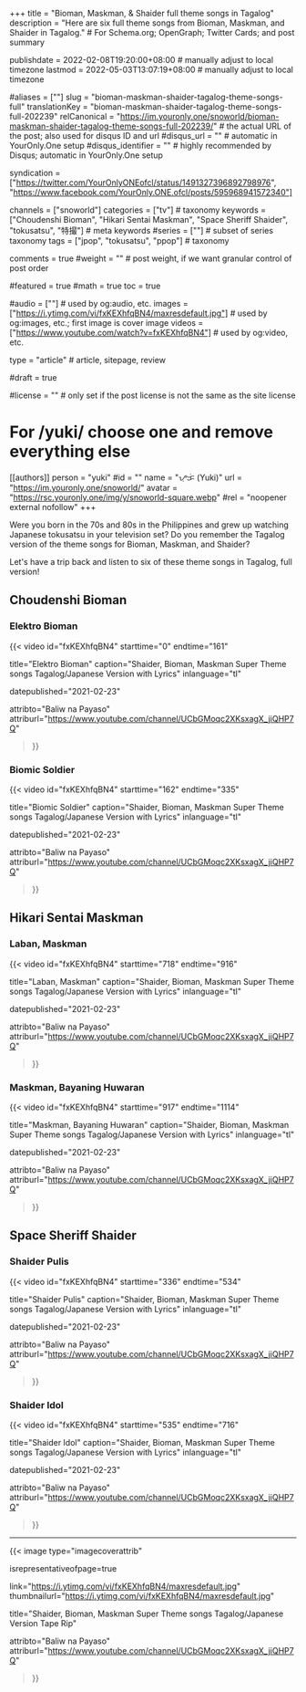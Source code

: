 +++
title = "Bioman, Maskman, & Shaider full theme songs in Tagalog"
description = "Here are six full theme songs from Bioman, Maskman, and Shaider in Tagalog."                                                    # For Schema.org; OpenGraph; Twitter Cards; and post summary

publishdate = 2022-02-08T19:20:00+08:00                                        # manually adjust to local timezone
lastmod = 2022-05-03T13:07:19+08:00                                     # manually adjust to local timezone

#aliases = [""]
slug = "bioman-maskman-shaider-tagalog-theme-songs-full"
translationKey = "bioman-maskman-shaider-tagalog-theme-songs-full-202239"
relCanonical = "https://im.youronly.one/snoworld/bioman-maskman-shaider-tagalog-theme-songs-full-202239/"                                                   # the actual URL of the post; also used for disqus ID and url
#disqus_url = ""                                                    # automatic in YourOnly.One setup
#disqus_identifier = ""                                             # highly recommended by Disqus; automatic in YourOnly.One setup

syndication = ["https://twitter.com/YourOnlyONEofcl/status/1491327396892798976", "https://www.facebook.com/YourOnly.ONE.ofcl/posts/595968941572340"]

channels = ["snoworld"]
categories = ["tv"]                                                   # taxonomy
keywords = ["Choudenshi Bioman", "Hikari Sentai Maskman", "Space Sheriff Shaider", "tokusatsu", "特撮"]                                                     # meta keywords
#series = [""]                                                       # subset of series taxonomy
tags = ["jpop", "tokusatsu", "ppop"]                                                         # taxonomy

comments = true
#weight = ""                                                        # post weight, if we want granular control of post order

#featured = true
#math = true
toc = true

#audio = [""]                                                        # used by og:audio, etc.
images = ["https://i.ytimg.com/vi/fxKEXhfqBN4/maxresdefault.jpg"]                                                       # used by og:images, etc.; first image is cover image
videos = ["https://www.youtube.com/watch?v=fxKEXhfqBN4"]                                                       # used by og:video, etc.

type = "article"                                                           # article, sitepage, review

#draft = true

#license = ""                                                       # only set if the post license is not the same as the site license

# For /yuki/ choose one and remove everything else
[[authors]]
  person = "yuki"
  #id = ""
  name = "ᜌᜓᜃᜒ (Yuki)"
  url = "https://im.youronly.one/snoworld/"
  avatar = "https://rsc.youronly.one/img/y/snoworld-square.webp"
  #rel = "noopener external nofollow"
+++

Were you born in the 70s and 80s in the Philippines and grew up watching Japanese tokusatsu in your television set? Do you remember the Tagalog version of the theme songs for Bioman, Maskman, and Shaider?

Let's have a trip back and listen to six of these theme songs in Tagalog, full version!

<!--more-->

## Choudenshi Bioman

### Elektro Bioman

{{< video
  id="fxKEXhfqBN4"
  starttime="0"
  endtime="161"

  title="Elektro Bioman"
  caption="Shaider, Bioman, Maskman Super Theme songs Tagalog/Japanese Version with Lyrics"
  inlanguage="tl"

  datepublished="2021-02-23"

  attribto="Baliw na Payaso"
  attriburl="https://www.youtube.com/channel/UCbGMoqc2XKsxagX_jiQHP7Q"
>}}

### Biomic Soldier

{{< video
  id="fxKEXhfqBN4"
  starttime="162"
  endtime="335"

  title="Biomic Soldier"
  caption="Shaider, Bioman, Maskman Super Theme songs Tagalog/Japanese Version with Lyrics"
  inlanguage="tl"

  datepublished="2021-02-23"

  attribto="Baliw na Payaso"
  attriburl="https://www.youtube.com/channel/UCbGMoqc2XKsxagX_jiQHP7Q"
>}}

## Hikari Sentai Maskman

### Laban, Maskman

{{< video
  id="fxKEXhfqBN4"
  starttime="718"
  endtime="916"

  title="Laban, Maskman"
  caption="Shaider, Bioman, Maskman Super Theme songs Tagalog/Japanese Version with Lyrics"
  inlanguage="tl"

  datepublished="2021-02-23"

  attribto="Baliw na Payaso"
  attriburl="https://www.youtube.com/channel/UCbGMoqc2XKsxagX_jiQHP7Q"
>}}

### Maskman, Bayaning Huwaran

{{< video
  id="fxKEXhfqBN4"
  starttime="917"
  endtime="1114"

  title="Maskman, Bayaning Huwaran"
  caption="Shaider, Bioman, Maskman Super Theme songs Tagalog/Japanese Version with Lyrics"
  inlanguage="tl"

  datepublished="2021-02-23"

  attribto="Baliw na Payaso"
  attriburl="https://www.youtube.com/channel/UCbGMoqc2XKsxagX_jiQHP7Q"
>}}

## Space Sheriff Shaider

### Shaider Pulis

{{< video
  id="fxKEXhfqBN4"
  starttime="336"
  endtime="534"

  title="Shaider Pulis"
  caption="Shaider, Bioman, Maskman Super Theme songs Tagalog/Japanese Version with Lyrics"
  inlanguage="tl"

  datepublished="2021-02-23"

  attribto="Baliw na Payaso"
  attriburl="https://www.youtube.com/channel/UCbGMoqc2XKsxagX_jiQHP7Q"
>}}

### Shaider Idol

{{< video
  id="fxKEXhfqBN4"
  starttime="535"
  endtime="716"

  title="Shaider Idol"
  caption="Shaider, Bioman, Maskman Super Theme songs Tagalog/Japanese Version with Lyrics"
  inlanguage="tl"

  datepublished="2021-02-23"

  attribto="Baliw na Payaso"
  attriburl="https://www.youtube.com/channel/UCbGMoqc2XKsxagX_jiQHP7Q"
>}}

---

{{< image
  type="imagecoverattrib"

  isrepresentativeofpage=true

  link="https://i.ytimg.com/vi/fxKEXhfqBN4/maxresdefault.jpg"
  thumbnailurl="https://i.ytimg.com/vi/fxKEXhfqBN4/maxresdefault.jpg"

  title="Shaider, Bioman, Maskman Super Theme songs Tagalog/Japanese Version Tape Rip"

  attribto="Baliw na Payaso"
  attriburl="https://www.youtube.com/channel/UCbGMoqc2XKsxagX_jiQHP7Q"
>}}
